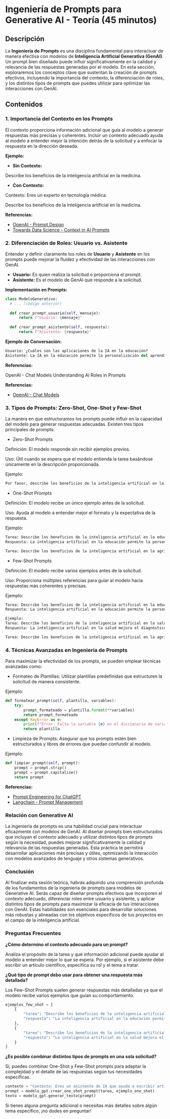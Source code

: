# Ingeniería de Prompts para Generative AI - Teoría (45 minutos)

## Descripción

La **Ingeniería de Prompts** es una disciplina fundamental para interactuar de manera efectiva con modelos de **Inteligencia Artificial Generativa (GenAI)**. Un prompt bien diseñado puede influir significativamente en la calidad y relevancia de las respuestas generadas por el modelo. En esta sección, exploraremos los conceptos clave que sustentan la creación de prompts efectivos, incluyendo la importancia del contexto, la diferenciación de roles, y los distintos tipos de prompts que puedes utilizar para optimizar las interacciones con GenAI.

## Contenidos

### 1. Importancia del Contexto en los Prompts

El contexto proporciona información adicional que guía al modelo a generar respuestas más precisas y coherentes. Incluir un contexto adecuado ayuda al modelo a entender mejor la intención detrás de la solicitud y a enfocar la respuesta en la dirección deseada.

**Ejemplo:**

- **Sin Contexto:**

Describe los beneficios de la inteligencia artificial en la medicina.

- **Con Contexto:**

Contexto: Eres un experto en tecnología médica.

Describe los beneficios de la inteligencia artificial en la medicina.


**Referencias:**
- [OpenAI - Prompt Design](https://beta.openai.com/docs/guides/completion/prompt-design)
- [Towards Data Science - Context in AI Prompts](https://towardsdatascience.com/context-in-ai-prompts-5b7b1d6f1c1a)

### 2. Diferenciación de Roles: Usuario vs. Asistente

Entender y definir claramente los roles de **Usuario** y **Asistente** en los prompts puede mejorar la fluidez y efectividad de las interacciones con GenAI.

- **Usuario:** Es quien realiza la solicitud o proporciona el prompt.
- **Asistente:** Es el modelo de GenAI que responde a la solicitud.

**Implementación en Prompts:**

```python
class ModeloGenerativo:
  # ... (código anterior)
  
  def crear_prompt_usuario(self, mensaje):
      return f"Usuario: {mensaje}"
  
  def crear_prompt_asistente(self, respuesta):
      return f"Asistente: {respuesta}"
```

**Ejemplo de Conversación:**

```python
Usuario: ¿Cuáles son las aplicaciones de la IA en la educación?
Asistente: La IA en la educación permite la personalización del aprendizaje, adaptándose a las necesidades individuales de cada estudiante.
```

**Referencias:**

OpenAI - Chat Models
Understanding AI Roles in Prompts

**Referencias:**
- [OpenAI - Chat Models](https://platform.openai.com/docs/guides/text-generation)

### 3. Tipos de Prompts: Zero-Shot, One-Shot y Few-Shot

La manera en que estructuramos los prompts puede influir en la capacidad del modelo para generar respuestas adecuadas. Existen tres tipos principales de prompts:

* Zero-Shot Prompts

Definición: El modelo responde sin recibir ejemplos previos.

Uso: Útil cuando se espera que el modelo entienda la tarea basándose únicamente en la descripción proporcionada.

Ejemplo:

```bash
Por favor, describe los beneficios de la inteligencia artificial en la agricultura.
```

* One-Shot Prompts

Definición: El modelo recibe un único ejemplo antes de la solicitud.

Uso: Ayuda al modelo a entender mejor el formato y la expectativa de la respuesta.

Ejemplo:

```bash
Tarea: Describe los beneficios de la inteligencia artificial en la educación.
Respuesta: La inteligencia artificial en la educación permite la personalización del aprendizaje, adaptándose a las necesidades individuales de cada estudiante.

Tarea: Describe los beneficios de la inteligencia artificial en la agricultura.
```

* Few-Shot Prompts

Definición: El modelo recibe varios ejemplos antes de la solicitud.

Uso: Proporciona múltiples referencias para guiar al modelo hacia respuestas más coherentes y precisas.

Ejemplo:

```bash
Tarea: Describe los beneficios de la inteligencia artificial en la educación.
Respuesta: La inteligencia artificial en la educación permite la personalización del aprendizaje, adaptándose a las necesidades individuales de cada estudiante.

Ejemplo:
Tarea: Describe los beneficios de la inteligencia artificial en la salud.
Respuesta: La inteligencia artificial en la salud mejora el diagnóstico temprano, optimiza tratamientos y gestiona eficientemente los datos médicos.

Tarea: Describe los beneficios de la inteligencia artificial en la agricultura.
```

### 4. Técnicas Avanzadas en Ingeniería de Prompts

Para maximizar la efectividad de los prompts, se pueden emplear técnicas avanzadas como:

* Formateo de Plantillas: Utilizar plantillas predefinidas que estructuren la solicitud de manera consistente.

Ejemplo:

```python
def formatear_prompt(self, plantilla, variables):
    try:
        prompt_formateado = plantilla.format(**variables)
        return prompt_formateado
    except KeyError as e:
        print(f"Error: Falta la variable {e} en el diccionario de variables.")
        return plantilla
```

* Limpieza de Prompts: Asegurar que los prompts estén bien estructurados y libres de errores que puedan confundir al modelo.

Ejemplo:

```python
def limpiar_prompt(self, prompt):
    prompt = prompt.strip()
    prompt = prompt.capitalize()
    return prompt
```

**Referencias:**
- [Prompt Engineering for ChatGPT](https://www.promptingguide.ai/)
- [Langchain - Prompt Management](https://python.langchain.com/v0.1/docs/modules/model_io/prompts/)


### Relación con Generative AI

La ingeniería de prompts es una habilidad crucial para interactuar eficazmente con modelos de GenAI. Al diseñar prompts bien estructurados que incluyan el contexto adecuado y utilizar distintos tipos de prompts según la necesidad, puedes mejorar significativamente la calidad y relevancia de las respuestas generadas. Esta práctica te permitirá desarrollar aplicaciones más precisas y útiles, optimizando la interacción con modelos avanzados de lenguaje y otros sistemas generativos.

### Conclusión

Al finalizar esta sesión teórica, habrás adquirido una comprensión profunda de los fundamentos de la ingeniería de prompts para modelos de Generative AI. Serás capaz de diseñar prompts efectivos que incorporen el contexto adecuado, diferenciar roles entre usuario y asistente, y aplicar distintos tipos de prompts para maximizar la eficacia de tus interacciones con GenAI. Estas habilidades son esenciales para desarrollar soluciones más robustas y alineadas con los objetivos específicos de tus proyectos en el campo de la inteligencia artificial.

### Preguntas Frecuentes

**¿Cómo determino el contexto adecuado para un prompt?**

Analiza el propósito de la tarea y qué información adicional puede ayudar al modelo a entender mejor lo que se espera. Por ejemplo, si el asistente debe escribir un artículo científico, especifica su rol y el tema a tratar.

**¿Qué tipo de prompt debo usar para obtener una respuesta más detallada?**

Los Few-Shot Prompts suelen generar respuestas más detalladas ya que el modelo recibe varios ejemplos que guían su comportamiento.

```python
ejemplos_few_shot = [
    {
        "tarea": "Describe los beneficios de la inteligencia artificial en la educación.",
        "respuesta": "La inteligencia artificial en la educación permite la personalización del aprendizaje y optimiza la gestión de recursos."
    },
    {
        "tarea": "Describe los beneficios de la inteligencia artificial en la salud.",
        "respuesta": "La inteligencia artificial en la salud mejora el diagnóstico temprano y personaliza tratamientos para pacientes."
    }
]
```

**¿Es posible combinar distintos tipos de prompts en una sola solicitud?**

Sí, puedes combinar One-Shot y Few-Shot prompts para adaptar la complejidad y el detalle de las respuestas según tus necesidades específicas.

```python
contexto = "Contexto: Eres un asistente de IA que ayuda a escribir artículos científicos."
prompt = modelo_gpt.crear_one_shot_prompt(tarea, ejemplo_one_shot)
texto = modelo_gpt.generar_texto(prompt)
```

Si tienes alguna pregunta adicional o necesitas más detalles sobre algún tema específico, ¡no dudes en preguntar!
